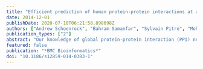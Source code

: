 ```yaml
---
title: "Efficient prediction of human protein-protein interactions at a global scale."
date: 2014-12-01
publishDate: 2020-07-10T06:21:58.898698Z
authors: ["Andrew Schoenrock", "Bahram Samanfar", "Sylvain Pitre", "Mohsen Hooshyar", "Ke Jin", "Charles A Phillips", "Hui Wang", "Sadhna Phanse", "Katayoun Omidi", "Yuan Gui", "Md Alamgir", "Alex Wong", "Fredrik Barrenäs", "Mohan Babu", "Mikael Benson", "Michael A Langston", "James R Green", "Frank Dehne", "Ashkan Golshani"]
publication_types: ["2"]
abstract: "Our knowledge of global protein-protein interaction (PPI) networks in complex organisms such as humans is hindered by technical limitations of current methods."
featured: false
publication: "*BMC Bioinformatics*"
doi: "10.1186/s12859-014-0383-1"
---
```


